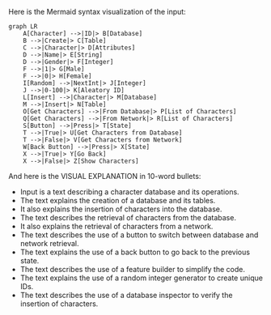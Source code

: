 Here is the Mermaid syntax visualization of the input:

```mermaid
graph LR
    A[Character] -->|ID|> B[Database]
    B -->|Create|> C[Table]
    C -->|Character|> D[Attributes]
    D -->|Name|> E[String]
    D -->|Gender|> F[Integer]
    F -->|1|> G[Male]
    F -->|0|> H[Female]
    I[Random] -->|NextInt|> J[Integer]
    J -->|0-100|> K[Aleatory ID]
    L[Insert] -->|Character|> M[Database]
    M -->|Insert|> N[Table]
    O[Get Characters] -->|From Database|> P[List of Characters]
    Q[Get Characters] -->|From Network|> R[List of Characters]
    S[Button] -->|Press|> T[State]
    T -->|True|> U[Get Characters from Database]
    T -->|False|> V[Get Characters from Network]
    W[Back Button] -->|Press|> X[State]
    X -->|True|> Y[Go Back]
    X -->|False|> Z[Show Characters]
```

And here is the VISUAL EXPLANATION in 10-word bullets:

* Input is a text describing a character database and its operations.
* The text explains the creation of a database and its tables.
* It also explains the insertion of characters into the database.
* The text describes the retrieval of characters from the database.
* It also explains the retrieval of characters from a network.
* The text describes the use of a button to switch between database and network retrieval.
* The text explains the use of a back button to go back to the previous state.
* The text describes the use of a feature builder to simplify the code.
* The text explains the use of a random integer generator to create unique IDs.
* The text describes the use of a database inspector to verify the insertion of characters.
